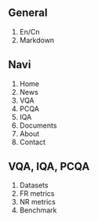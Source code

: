 ## General

1. En/Cn
2. Markdown

## Navi

1. Home
2. News
3. VQA
4. PCQA
5. IQA
6. Documents
7. About
8. Contact

## VQA, IQA, PCQA

1. Datasets
2. FR metrics
3. NR metrics
4. Benchmark